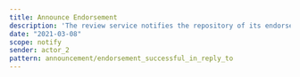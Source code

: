 ```yaml
---
title: Announce Endorsement
description: 'The review service notifies the repository of its endorsement'
date: "2021-03-08"
scope: notify
sender: actor_2
pattern: announcement/endorsement_successful_in_reply_to
---
```


